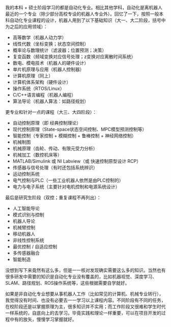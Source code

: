 

我的本科 + 硕士阶段学习的都是自动化专业。相比其他学科，自动化是离机器人最近的一个专业（除少部分高校专设的机器人专业外）。回忆了一下，按照一般本科自动化专业课程的设计，机器人用到了以下基础知识（大一、大二阶段，括号中为之后的应用领域）：

- 高等数学（机器人动力学）
- 线性代数（坐标变换；状态空间控制）
- 概率论与数理统计（滤波器；位置预测；决策）
- 复变函数（频域变换对应信号处理；z变换对应离散时间系统）
- 数电、模电技术（机器人的硬件设计）
- 单片机原理与应用（机器人控制器）
- 计算机原理（同上）
- 计算机体系架构（硬件设计）
- 操作系统（RTOS/Linux）
- C/C++语言编程（机器人编程）
- 算法导论（机器人算法：如路径规划）

更专业和针对一点的课程（大三、大四阶段）：

- 自动控制原理（即 经典控制理论）
- 现代控制原理（State-space状态空间控制、MPC模型预测控制等）
- 智能控制（专家控制 + 模糊控制 + 鲁棒控制 + 神经网络控制）
- 机械制图
- 机械原理（齿轮、传动、有限元受力分析）
- 机械加工（数控机床等）
- MATLAB/Simulink 或 NI Labview（或 快速控制原型设计 RCP）
- 传感器与信号处理（有时还包括系统辨识）
- 运动控制系统
- 电气控制与PLC（一些工业机器人依然是由PLC控制的）
- 电力与电子系统（主要针对电机控制和电源系统设计）

最后是研究生阶段（双控；重复课程不再列出）：

- 人工智能导论
- 模式识别与控制
- 机器人导论
- 机械臂控制
- 移动机器人
- 非线性控制系统
- 最优控制 / 自适应控制
- 多传感器融合
- 智能制造

没想到写下来竟然有这么多，但是一一核对发现确实需要这么多的知识。当然也有很多研发中需要的知识是自动化专业没有覆盖的，比如机器视觉、深度学习、SLAM、路径规划、ROS操作系统等，这些根据需要自学就好。

如果是非自动化专业想要从事机器人工作（比如常见的计算机、机械专业转行），我觉得没有时间、也没有必要去一一学习以上课程内容。不同阶段有不同的任务，在校阶段还是以掌握原理为主，很多知识并不实用；而工作阶段又很难和学生时代一样系统的，自底向上的去学习。毕竟实践和理论一样重要，可以在项目开发的过程中有的放矢，慢慢学习掌握就好。